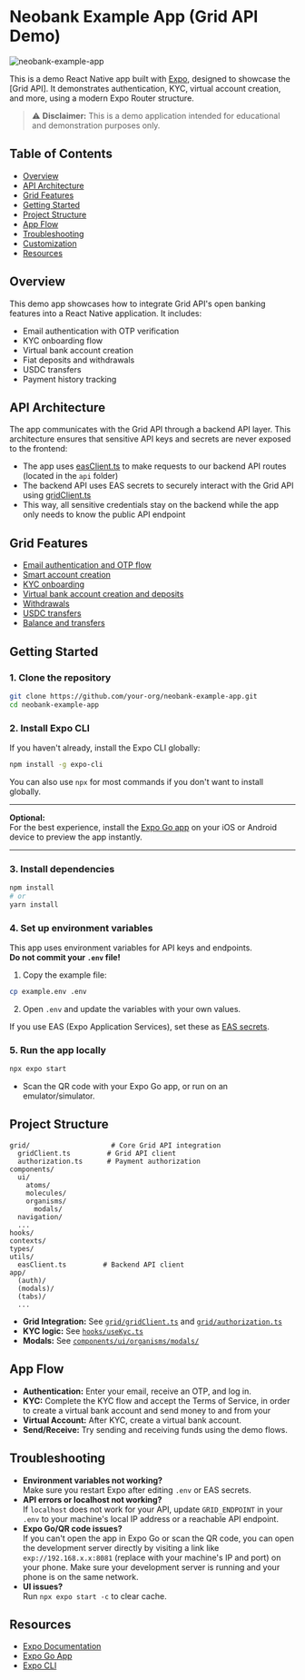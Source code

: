 # Neobank Example App (Grid API Demo)

![neobank-example-app](https://github.com/user-attachments/assets/f5c6e770-36e6-43dc-953e-dd16369d2ab6)


This is a demo React Native app built with [Expo](https://expo.dev/), designed to showcase the [Grid API]. It demonstrates authentication, KYC, virtual account creation, and more, using a modern Expo Router structure.

> ⚠️ **Disclaimer:** This is a demo application intended for educational and demonstration purposes only. 

## Table of Contents

- [Overview](#overview)
- [API Architecture](#api-architecture)
- [Grid Features](#grid-features)
- [Getting Started](#getting-started)
- [Project Structure](#project-structure)
- [App Flow](#app-flow)
- [Troubleshooting](#troubleshooting)
- [Customization](#customization)
- [Resources](#resources)

## Overview

This demo app showcases how to integrate Grid API's open banking features into a React Native application. It includes:

- Email authentication with OTP verification
- KYC onboarding flow
- Virtual bank account creation
- Fiat deposits and withdrawals
- USDC transfers
- Payment history tracking

## API Architecture

The app communicates with the Grid API through a backend API layer. This architecture ensures that sensitive API keys and secrets are never exposed to the frontend:

- The app uses [easClient.ts](utils/easClient.ts) to make requests to our backend API routes (located in the `api` folder)
- The backend API uses EAS secrets to securely interact with the Grid API using [gridClient.ts](grid/gridClient.ts)
- This way, all sensitive credentials stay on the backend while the app only needs to know the public API endpoint

## Grid Features

- [Email authentication and OTP flow](docs/authentication.md)
- [Smart account creation](docs/smart-account.md)
- [KYC onboarding](docs/kyc.md)
- [Virtual bank account creation and deposits](docs/deposit.md)
- [Withdrawals](docs/withdraw.md)
- [USDC transfers](docs/usdc-transfers.md)
- [Balance and transfers](docs/balance-and-transfers.md)

## Getting Started

### 1. **Clone the repository**

```sh
git clone https://github.com/your-org/neobank-example-app.git
cd neobank-example-app
```

### 2. **Install Expo CLI**

If you haven't already, install the Expo CLI globally:

```sh
npm install -g expo-cli
```

You can also use `npx` for most commands if you don't want to install globally.

---

**Optional:**  
For the best experience, install the [Expo Go app](https://expo.dev/client) on your iOS or Android device to preview the app instantly.

---

### 3. **Install dependencies**

```sh
npm install
# or
yarn install
```

### 4. **Set up environment variables**

This app uses environment variables for API keys and endpoints.  
**Do not commit your `.env` file!**

1. Copy the example file:

```sh
cp example.env .env
```

2. Open `.env` and update the variables with your own values.

If you use EAS (Expo Application Services), set these as [EAS secrets](https://docs.expo.dev/build-reference/variables/#using-secrets-in-environment-variables).

### 5. **Run the app locally**

```sh
npx expo start
```

- Scan the QR code with your Expo Go app, or run on an emulator/simulator.

## Project Structure

```
grid/                    # Core Grid API integration
  gridClient.ts         # Grid API client
  authorization.ts      # Payment authorization
components/
  ui/
    atoms/
    molecules/
    organisms/
      modals/
  navigation/
  ...
hooks/
contexts/
types/
utils/
  easClient.ts         # Backend API client
app/
  (auth)/
  (modals)/
  (tabs)/
  ...
```

- **Grid Integration:** See [`grid/gridClient.ts`](grid/gridClient.ts) and [`grid/authorization.ts`](grid/authorization.ts)
- **KYC logic:** See [`hooks/useKyc.ts`](hooks/useKyc.ts)
- **Modals:** See [`components/ui/organisms/modals/`](components/ui/organisms/modals/)

## App Flow

- **Authentication:** Enter your email, receive an OTP, and log in.
- **KYC:** Complete the KYC flow and accept the Terms of Service, in order to create a virtual bank account and send money to and from your 
- **Virtual Account:** After KYC, create a virtual bank account.
- **Send/Receive:** Try sending and receiving funds using the demo flows.

## Troubleshooting

- **Environment variables not working?**  
  Make sure you restart Expo after editing `.env` or EAS secrets.
- **API errors or localhost not working?**  
  If `localhost` does not work for your API, update `GRID_ENDPOINT` in your `.env` to your machine's local IP address or a reachable API endpoint.
- **Expo Go/QR code issues?**  
  If you can't open the app in Expo Go or scan the QR code, you can open the development server directly by visiting a link like `exp://192.168.x.x:8081` (replace with your machine's IP and port) on your phone. Make sure your development server is running and your phone is on the same network.
- **UI issues?**  
  Run `npx expo start -c` to clear cache.

## Resources

- [Expo Documentation](https://docs.expo.dev/)
- [Expo Go App](https://expo.dev/client)
- [Expo CLI](https://docs.expo.dev/workflow/expo-cli/)


